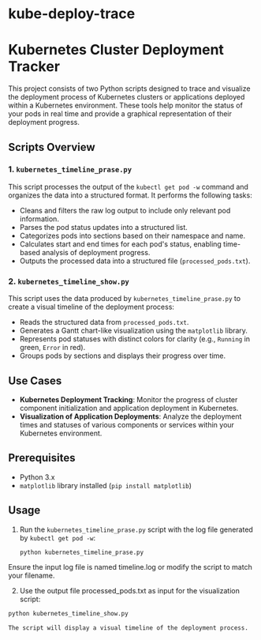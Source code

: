 # kube-deploy-trace
# Kubernetes Cluster Deployment Tracker

This project consists of two Python scripts designed to trace and visualize the deployment process of Kubernetes clusters or applications deployed within a Kubernetes environment. These tools help monitor the status of your pods in real time and provide a graphical representation of their deployment progress.

## Scripts Overview

### 1. `kubernetes_timeline_prase.py`
This script processes the output of the `kubectl get pod -w` command and organizes the data into a structured format. It performs the following tasks:
- Cleans and filters the raw log output to include only relevant pod information.
- Parses the pod status updates into a structured list.
- Categorizes pods into sections based on their namespace and name.
- Calculates start and end times for each pod's status, enabling time-based analysis of deployment progress.
- Outputs the processed data into a structured file (`processed_pods.txt`).

### 2. `kubernetes_timeline_show.py`
This script uses the data produced by `kubernetes_timeline_prase.py` to create a visual timeline of the deployment process:
- Reads the structured data from `processed_pods.txt`.
- Generates a Gantt chart-like visualization using the `matplotlib` library.
- Represents pod statuses with distinct colors for clarity (e.g., `Running` in green, `Error` in red).
- Groups pods by sections and displays their progress over time.

## Use Cases
- **Kubernetes Deployment Tracking**: Monitor the progress of cluster component initialization and application deployment in Kubernetes.
- **Visualization of Application Deployments**: Analyze the deployment times and statuses of various components or services within your Kubernetes environment.

## Prerequisites
- Python 3.x
- `matplotlib` library installed (`pip install matplotlib`)

## Usage
1. Run the `kubernetes_timeline_prase.py` script with the log file generated by `kubectl get pod -w`:
   ```bash
   python kubernetes_timeline_prase.py
   
Ensure the input log file is named timeline.log or modify the script to match your filename.

2. Use the output file processed_pods.txt as input for the visualization script:
  ```bash
  python kubernetes_timeline_show.py

The script will display a visual timeline of the deployment process.
